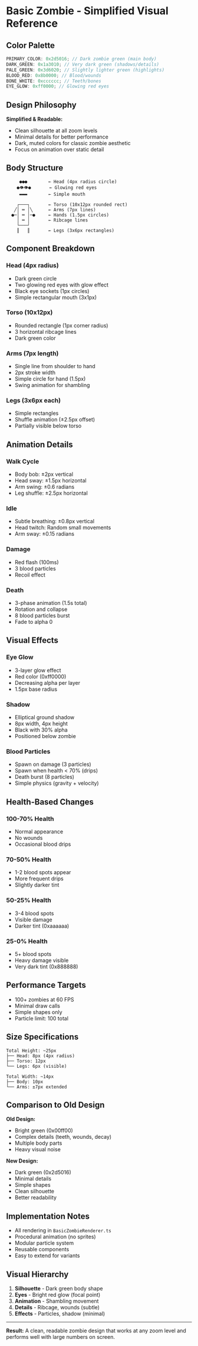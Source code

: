 # Basic Zombie - Simplified Visual Reference

## Color Palette

```typescript
PRIMARY_COLOR: 0x2d5016; // Dark zombie green (main body)
DARK_GREEN: 0x1a3010; // Very dark green (shadows/details)
PALE_GREEN: 0x3d6020; // Slightly lighter green (highlights)
BLOOD_RED: 0x8b0000; // Blood/wounds
BONE_WHITE: 0xcccccc; // Teeth/bones
EYE_GLOW: 0xff0000; // Glowing red eyes
```

## Design Philosophy

**Simplified & Readable:**

- Clean silhouette at all zoom levels
- Minimal details for better performance
- Dark, muted colors for classic zombie aesthetic
- Focus on animation over static detail

## Body Structure

```
     ●●●        ← Head (4px radius circle)
    ●👁👁●       ← Glowing red eyes
     ▬▬▬        ← Simple mouth

    ┌───┐       ← Torso (10x12px rounded rect)
   ╱│ ═ │╲      ← Arms (7px lines)
  ●─│ ═ │─●     ← Hands (1.5px circles)
    │ ═ │       ← Ribcage lines
    └───┘
    ║   ║       ← Legs (3x6px rectangles)
```

## Component Breakdown

### Head (4px radius)

- Dark green circle
- Two glowing red eyes with glow effect
- Black eye sockets (1px circles)
- Simple rectangular mouth (3x1px)

### Torso (10x12px)

- Rounded rectangle (1px corner radius)
- 3 horizontal ribcage lines
- Dark green color

### Arms (7px length)

- Single line from shoulder to hand
- 2px stroke width
- Simple circle for hand (1.5px)
- Swing animation for shambling

### Legs (3x6px each)

- Simple rectangles
- Shuffle animation (±2.5px offset)
- Partially visible below torso

## Animation Details

### Walk Cycle

- Body bob: ±2px vertical
- Head sway: ±1.5px horizontal
- Arm swing: ±0.6 radians
- Leg shuffle: ±2.5px horizontal

### Idle

- Subtle breathing: ±0.8px vertical
- Head twitch: Random small movements
- Arm sway: ±0.15 radians

### Damage

- Red flash (100ms)
- 3 blood particles
- Recoil effect

### Death

- 3-phase animation (1.5s total)
- Rotation and collapse
- 8 blood particles burst
- Fade to alpha 0

## Visual Effects

### Eye Glow

- 3-layer glow effect
- Red color (0xff0000)
- Decreasing alpha per layer
- 1.5px base radius

### Shadow

- Elliptical ground shadow
- 8px width, 4px height
- Black with 30% alpha
- Positioned below zombie

### Blood Particles

- Spawn on damage (3 particles)
- Spawn when health < 70% (drips)
- Death burst (8 particles)
- Simple physics (gravity + velocity)

## Health-Based Changes

### 100-70% Health

- Normal appearance
- No wounds
- Occasional blood drips

### 70-50% Health

- 1-2 blood spots appear
- More frequent drips
- Slightly darker tint

### 50-25% Health

- 3-4 blood spots
- Visible damage
- Darker tint (0xaaaaaa)

### 25-0% Health

- 5+ blood spots
- Heavy damage visible
- Very dark tint (0x888888)

## Performance Targets

- 100+ zombies at 60 FPS
- Minimal draw calls
- Simple shapes only
- Particle limit: 100 total

## Size Specifications

```
Total Height: ~25px
├── Head: 8px (4px radius)
├── Torso: 12px
└── Legs: 6px (visible)

Total Width: ~14px
├── Body: 10px
└── Arms: ±7px extended
```

## Comparison to Old Design

**Old Design:**

- Bright green (0x00ff00)
- Complex details (teeth, wounds, decay)
- Multiple body parts
- Heavy visual noise

**New Design:**

- Dark green (0x2d5016)
- Minimal details
- Simple shapes
- Clean silhouette
- Better readability

## Implementation Notes

- All rendering in `BasicZombieRenderer.ts`
- Procedural animation (no sprites)
- Modular particle system
- Reusable components
- Easy to extend for variants

## Visual Hierarchy

1. **Silhouette** - Dark green body shape
2. **Eyes** - Bright red glow (focal point)
3. **Animation** - Shambling movement
4. **Details** - Ribcage, wounds (subtle)
5. **Effects** - Particles, shadow (minimal)

---

**Result:** A clean, readable zombie design that works at any zoom level and performs well with large numbers on screen.
